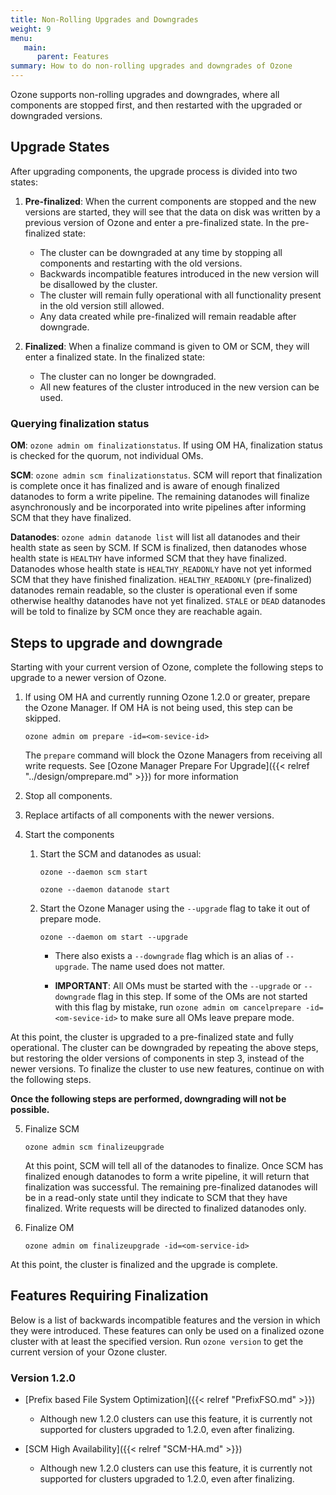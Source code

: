 ```yaml
---
title: Non-Rolling Upgrades and Downgrades
weight: 9
menu:
   main:
      parent: Features
summary: How to do non-rolling upgrades and downgrades of Ozone
---
```

<!--
  Licensed under the Apache License, Version 2.0 (the "License");
  you may not use this file except in compliance with the License.
  You may obtain a copy of the License at

   http://www.apache.org/licenses/LICENSE-2.0

  Unless required by applicable law or agreed to in writing, software
  distributed under the License is distributed on an "AS IS" BASIS,
  WITHOUT WARRANTIES OR CONDITIONS OF ANY KIND, either express or implied.
  See the License for the specific language governing permissions and
  limitations under the License. See accompanying LICENSE file.
-->

Ozone supports non-rolling upgrades and downgrades, where all components are stopped first, and then restarted with the upgraded or downgraded versions.

## Upgrade States

After upgrading components, the upgrade process is divided into two states:

1. **Pre-finalized**: When the current components are stopped and the new versions are started, they will see that the data on disk was written by a previous version of Ozone and enter a pre-finalized state. In the pre-finalized state:
    - The cluster can be downgraded at any time by stopping all components and restarting with the old versions.
    - Backwards incompatible features introduced in the new version will be disallowed by the cluster.
    - The cluster will remain fully operational with all functionality present in the old version still allowed.
    - Any data created while pre-finalized will remain readable after downgrade.

2. **Finalized**: When a finalize command is given to OM or SCM, they will enter a finalized state.  In the finalized state:
    - The cluster can no longer be downgraded.
    - All new features of the cluster introduced in the new version can be used.

### Querying finalization status

**OM**: `ozone admin om finalizationstatus`. If using OM HA, finalization status is checked for the quorum, not individual OMs.

**SCM**: `ozone admin scm finalizationstatus`. SCM will report that finalization is complete once it has finalized and is aware of enough finalized datanodes to form a write pipeline. The remaining datanodes will finalize asynchronously and be incorporated into write pipelines after informing SCM that they have finalized.

**Datanodes**: `ozone admin datanode list` will list all datanodes and their health state as seen by SCM. If SCM is finalized, then datanodes whose health state is `HEALTHY` have informed SCM that they have finalized. Datanodes whose health state is `HEALTHY_READONLY` have not yet informed SCM that they have finished finalization. `HEALTHY_READONLY` (pre-finalized) datanodes remain readable, so the cluster is operational even if some otherwise healthy datanodes have not yet finalized. `STALE` or `DEAD` datanodes will be told to finalize by SCM once they are reachable again.


## Steps to upgrade and downgrade

Starting with your current version of Ozone, complete the following steps to upgrade to a newer version of Ozone.

1. If using OM HA and currently running Ozone 1.2.0 or greater, prepare the Ozone Manager. If OM HA is not being used, this step can be skipped.
    ```
    ozone admin om prepare -id=<om-sevice-id>
    ```
    The `prepare` command will block the Ozone Managers from receiving all write requests. See [Ozone Manager Prepare For Upgrade]({{< relref "../design/omprepare.md" >}}) for more information

2.  Stop all components.

3. Replace artifacts of all components with the newer versions.

4. Start the components
    1. Start the SCM and datanodes as usual:
        ```
        ozone --daemon scm start
        ```
        ```
        ozone --daemon datanode start
        ```

    2. Start the Ozone Manager using the `--upgrade` flag to take it out of prepare mode.
        ```
        ozone --daemon om start --upgrade
        ```
        - There also exists a `--downgrade` flag which is an alias of `--upgrade`. The name used does not matter.

        - **IMPORTANT**: All OMs must be started with the `--upgrade`  or `--downgrade` flag in this step. If some of the OMs are not started with this flag by mistake, run `ozone admin om cancelprepare -id=<om-sevice-id>` to make sure all OMs leave prepare mode.

At this point, the cluster is upgraded to a pre-finalized state and fully operational. The cluster can be downgraded by repeating the above steps, but restoring the older versions of components in step 3, instead of the newer versions. To finalize the cluster to use new features, continue on with the following steps.

**Once the following steps are performed, downgrading will not be possible.**

5. Finalize SCM
    ``` 
    ozone admin scm finalizeupgrade
    ```
    At this point, SCM will tell all of the datanodes to finalize. Once SCM has finalized enough datanodes to form a write pipeline, it will return that finalization was successful. The remaining pre-finalized datanodes will be in a read-only state until they indicate to SCM that they have finalized. Write requests will be directed to finalized datanodes only.

6. Finalize OM
    ```
    ozone admin om finalizeupgrade -id=<om-service-id>
    ```

At this point, the cluster is finalized and the upgrade is complete.

## Features Requiring Finalization

Below is a list of backwards incompatible features and the version in which they were introduced. These features can only be used on a finalized ozone cluster with at least the specified version. Run `ozone version` to get the current version of your Ozone cluster.

### Version 1.2.0

- [Prefix based File System Optimization]({{< relref "PrefixFSO.md" >}}) 
    - Although new 1.2.0 clusters can use this feature, it is currently not supported for clusters upgraded to 1.2.0, even after finalizing.

- [SCM High Availability]({{< relref "SCM-HA.md" >}})
    - Although new 1.2.0 clusters can use this feature, it is currently not supported for clusters upgraded to 1.2.0, even after finalizing.


